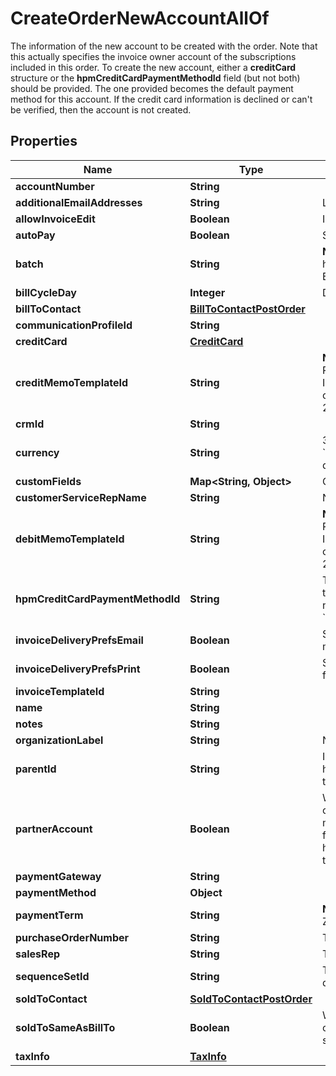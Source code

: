 

# CreateOrderNewAccountAllOf

The information of the new account to be created with the order. Note that this actually specifies the invoice owner account of the subscriptions included in this order. To create the new account, either a **creditCard** structure or the **hpmCreditCardPaymentMethodId** field (but not both) should be provided. The one provided becomes the default payment method for this account. If the credit card information is declined or can't be verified, then the account is not created. 

## Properties

| Name | Type | Description | Notes |
|------------ | ------------- | ------------- | -------------|
|**accountNumber** | **String** |  |  [optional] |
|**additionalEmailAddresses** | **String** | List of additional email addresses to receive emailed invoices. Values should be a comma-separated list of email addresses.  |  [optional] |
|**allowInvoiceEdit** | **Boolean** | Indicates if associated invoices can be edited. Values are:   * &#x60;true&#x60; * &#x60;false&#x60; (default)  |  [optional] |
|**autoPay** | **Boolean** | Specifies whether future payments are to be automatically billed when they are due. Possible values are &#x60;true&#x60;, &#x60;false&#x60;. |  [optional] |
|**batch** | **String** | **Note**: By default, you have 50 configurable account batches. To increase the limit to 200 batches, you must have the &lt;a href&#x3D;\&quot;https://knowledgecenter.zuora.com/Zuora_Central_Platform/Performance_Booster_Elite\&quot; target&#x3D;\&quot;_blank\&quot;&gt;Performance Booster Elite&lt;/a&gt; package.  |  [optional] |
|**billCycleDay** | **Integer** | Day of the month that the account prefers billing periods to begin on. If set to 0, the bill cycle day will be set as \&quot;AutoSet\&quot;. |  |
|**billToContact** | [**BillToContactPostOrder**](BillToContactPostOrder.md) |  |  |
|**communicationProfileId** | **String** |  |  [optional] |
|**creditCard** | [**CreditCard**](CreditCard.md) |  |  [optional] |
|**creditMemoTemplateId** | **String** | **Note:** This field is only available if you have [Invoice Settlement](https://knowledgecenter.zuora.com/Billing/Billing_and_Payments/Invoice_Settlement) enabled. The Invoice Settlement feature is generally available as of Zuora Billing Release 296 (March 2021). This feature includes Unapplied Payments, Credit and Debit Memo, and Invoice Item Settlement. If you want to enable Invoice Settlement, see [Invoice Settlement Enablement and Checklist Guide](https://knowledgecenter.zuora.com/Billing/Billing_and_Payments/Invoice_Settlement/Invoice_Settlement_Migration_Checklist_and_Guide) for more information.  The unique ID of the credit memo template, configured in **Billing Settings** &gt; **Manage Billing Document Configuration** through the Zuora UI. For example, 2c92c08a6246fdf101626b1b3fe0144b.  |  [optional] |
|**crmId** | **String** |  |  [optional] |
|**currency** | **String** | 3 uppercase character currency code.  For payment method authorization, if the &#x60;paymentMethod&#x60; &gt; &#x60;currencyCode&#x60; field is specified, &#x60;currencyCode&#x60; is used. Otherwise, this &#x60;currency&#x60; field is used for payment method authorization. If no currency is specified for the account, the default currency of the account is then used.  |  |
|**customFields** | **Map&lt;String, Object&gt;** | Container for custom fields of an Account object.  |  [optional] |
|**customerServiceRepName** | **String** | Name of the account&#39;s customer service representative, if applicable.  |  [optional] |
|**debitMemoTemplateId** | **String** | **Note:** This field is only available if you have [Invoice Settlement](https://knowledgecenter.zuora.com/Billing/Billing_and_Payments/Invoice_Settlement) enabled. The Invoice Settlement feature is generally available as of Zuora Billing Release 296 (March 2021). This feature includes Unapplied Payments, Credit and Debit Memo, and Invoice Item Settlement. If you want to enable Invoice Settlement, see [Invoice Settlement Enablement and Checklist Guide](https://knowledgecenter.zuora.com/Billing/Billing_and_Payments/Invoice_Settlement/Invoice_Settlement_Migration_Checklist_and_Guide) for more information.  The unique ID of the debit memo template, configured in **Billing Settings** &gt; **Manage Billing Document Configuration** through the Zuora UI. For example, 2c92c08d62470a8501626b19d24f19e2.  |  [optional] |
|**hpmCreditCardPaymentMethodId** | **String** | The ID of the payment method associated with this account. The payment method specified for this field will be set as the default payment method of the account.  If the &#x60;autoPay&#x60; field is set to &#x60;true&#x60;, you must provide the credit card payment method ID for either this field or the &#x60;creditCard&#x60; field, but not both.  For the Credit Card Reference Transaction payment method, you can specify the payment method ID in this field or use the &#x60;paymentMethod&#x60; field to create a CC Reference Transaction payment method for an account.  |  [optional] |
|**invoiceDeliveryPrefsEmail** | **Boolean** | Specifies whether to turn on the invoice delivery method &#39;Email&#39; for the new account.  Values are:   * &#x60;true&#x60; (default). Turn on the invoice delivery method &#39;Email&#39; for the new account. * &#x60;false&#x60;. Turn off the invoice delivery method &#39;Email&#39; for the new account.  |  [optional] |
|**invoiceDeliveryPrefsPrint** | **Boolean** | Specifies whether to turn on the invoice delivery method &#39;Print&#39; for the new account. Values are:   * &#x60;true&#x60;. Turn on the invoice delivery method &#39;Print&#39; for the new account. * &#x60;false&#x60; (default). Turn off the invoice delivery method &#39;Print&#39; for the new account.  |  [optional] |
|**invoiceTemplateId** | **String** |  |  [optional] |
|**name** | **String** |  |  |
|**notes** | **String** |  |  [optional] |
|**organizationLabel** | **String** | Name of the organization that the account belongs to.    This field is only required when you have already turned on Multi-Org feature.      |  [optional] |
|**parentId** | **String** | Identifier of the parent customer account for this Account object. Use this field if you have &lt;a href&#x3D;\&quot;https://knowledgecenter.zuora.com/Billing/Subscriptions/Customer_Accounts/A_Customer_Account_Introduction#Customer_Hierarchy\&quot; target&#x3D;\&quot;_blank\&quot;&gt;Customer Hierarchy&lt;/a&gt; enabled. |  [optional] |
|**partnerAccount** | **Boolean** | Whether the customer account is a partner, distributor, or reseller.    You can set this field to &#x60;true&#x60; if you have business with distributors or resellers, or operating in B2B model to manage numerous subscriptions through concurrent API requests. After this field is set to &#x60;true&#x60;, the calculation of account metrics is performed asynchronously during operations such as subscription creation, order changes, invoice generation, and payments.   **Note**: This field is available only if you have the &lt;a href&#x3D;\&quot;https://knowledgecenter.zuora.com/Zuora_Billing/Manage_customer_accounts/AAA_Overview_of_customer_accounts/Reseller_Account\&quot; target&#x3D;\&quot;_blank\&quot;&gt;Reseller Account&lt;/a&gt; feature enabled.  |  [optional] |
|**paymentGateway** | **String** |  |  [optional] |
|**paymentMethod** | **Object** |  |  [optional] |
|**paymentTerm** | **String** | **Note**: If you want to specify a payment term when creating a new account, you must set a value in this field. If you do not set a value in this field, Zuora will use &#x60;Due Upon Receipt&#x60; as the value instead of the default value set in **Billing Settings** &gt; **Payment Terms** from Zuora UI.  |  [optional] |
|**purchaseOrderNumber** | **String** | The number of the purchase order associated with this account. Purchase order information generally comes from customers.  |  [optional] |
|**salesRep** | **String** | The name of the sales representative associated with this account, if applicable.  |  [optional] |
|**sequenceSetId** | **String** | The ID of the sequence set to assign to the customer account.   The billing documents to generate for this account will adopt the prefix and starting document number configured in the sequence set.  |  [optional] |
|**soldToContact** | [**SoldToContactPostOrder**](SoldToContactPostOrder.md) |  |  [optional] |
|**soldToSameAsBillTo** | **Boolean** | Whether the sold-to contact and bill-to contact are the same entity.   The created account has the same bill-to contact and sold-to contact entity only when all the following conditions are met in the request body:  - This field is set to &#x60;true&#x60;.  - A bill-to contact is specified. - No sold-to contact is specified.  |  [optional] |
|**taxInfo** | [**TaxInfo**](TaxInfo.md) |  |  [optional] |



